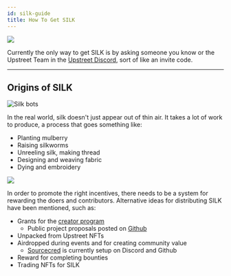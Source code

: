 ```yaml
---
id: silk-guide
title: How To Get SILK
---
```


![](/img/gift_silk.jpg)

Currently the only way to get SILK is by asking someone you know or the Upstreet Team in the [Upstreet Discord](https://discord.gg/R5wqYhvv53), sort of like an invite code.

---

## Origins of SILK

![Silk bots](/img/silkbots.jpg)

In the real world, silk doesn't just appear out of thin air. It takes a lot of work to produce, a process that goes something like:

- Planting mulberry
- Raising silkworms
- Unreeling silk, making thread
- Designing and weaving fabric
- Dying and embroidery

![](https://i.imgur.com/PjvZx25.png)

In order to promote the right incentives, there needs to be a system for rewarding the doers and contributors. Alternative ideas for distributing SILK have been mentioned, such as:

- Grants for the [creator program](https://utc9pqk8vl1.typeform.com/to/rZp09YYu)
  - Public project proposals posted on [Github](https://github.com/upstreet/street-assets/issues)
- Unpacked from Upstreet NFTs
- Airdropped during events and for creating community value
  - [Sourcecred](https://sourcecred.io/) is currently setup on Discord and Github
- Reward for completing bounties
- Trading NFTs for SILK

